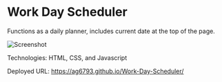 # Work Day Scheduler

Functions as a daily planner, includes current date at the top of the page.

![Screenshot](https://user-images.githubusercontent.com/107378358/188060640-22c1dad7-2970-4823-a59e-d38a289568fb.jpeg)

Technologies: HTML, CSS, and Javascript

Deployed URL: https://ag6793.github.io/Work-Day-Scheduler/
